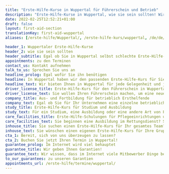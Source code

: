 ```yaml
---
title: "Erste-Hilfe-Kurse in Wuppertal für Führerschein und Betrieb"
description: "Erste-Hilfe-Kurse in Wuppertal, wie sie sein sollten! Wir bieten Ihnen Erste-Hilfe-Kurse für den Führerschein, Betrieb und individuellen Bedarf."
date: 2022-02-25T12:52:21+01:00
draft: false
layout: first-aid-section
translationKey: first-aid-wuppertal
aliases: [/erste-hilfe/Wuppertal/, /erste-hilfe-kurs/wuppertal, /de/de/erste-hilfe-kurs/wuppertal]

header_1: Wuppertaler Erste-Hilfe-Kurse
header_2: wie sie sein sollten
header_subtitle: Egal ob Sie in Wuppertal selbst schlechte Erste-Hilfe-Kurse erlebt oder <i>nur</i> hiervon gehört haben. Wir werden Ihre Erfahrungen verbessern!
appointments: zu den Terminen
contact_us: Kontakt aufnehmen
talk_to_us: Sprechen Sie uns an
headline_prolog: Egal wofür Sie ihn benötigen
headline: In Wuppertal haben wir den passenden Erste-Hilfe-Kurs für Sie!
headline_text: Wir bieten Ihnen in Wuppertal für jede Gelegenheit und jeden Bedarf den richtigen Erste-Hilfe-Kurs. Jedes Kursformat bieten wir Ihnen in unseren Räumlichkeiten oder auf Wunsch auch gerne bei Ihnen vor Ort an.
driver_license_title: Erste-Hilfe-Kurs für den Führerschein in Wuppertal
driver_license_text: Sie wollen Ihren Führerschein machen, um eine neue Klasse erweitern oder zurückerhalten? Wir haben den Erste-Hilfe-Kurs, den Sie brauchen! In nur einem Tag und wenigen Stunden, dafür mit viel Spaß.
company_title: Aus- und Fortbildung für betrieblich Ersthelfende
company_text: Egal ob Sie für Ihr Unternehmen eine einzelne betriebliche Ersthelfer:in aus- bzw. fortbilden wollen oder eine ganze Gruppe Ihrer Mitarbeitenden geschult werden soll. Wir sind von den BGs und UKs anerkannt und rechnen, für Sie komplett kostenfrei, direkt mit diesen ab.
study_title: Erste-Hilfe-Kurs für Studium und Ausbildung
study_text: Für ein Studium, eine Ausbildung oder eine andere Art von Prüfung benötigen Sie einen Erste-Hilfe-Kurs? Sie sind Taucher oder machen Ihre JuLeiCa? Dann sind Sie bei uns richtig!
care_facilities_title: Erste-Hilfe-Schulungen für Pflegeeinrichtungen und Rettung
care_facilities_text: Sie beginnen eine Ausbildung im Rettungsdienst? Sie arbeiten in einem Pflegedienst oder einer Pflegeeinrichtung für alte Menschen? Auch Kurse nach Vorgaben des MDK bieten wir selbstverständlich an.
inhouse_title: Sie suchen einen Erste-Hilfe-Kurs für Ihr gesamtes Team?
inhouse_text: Sie wünschen einen eigenen Erste-Hilfe-Kurs für Ihre Gruppe, ohne fremde Teilnehmer:innen? Gerne kommen wir zu Ihnen oder bieten Ihnen in unseren Räumlichkeiten Ihren individuell für Sie gestalteten Kurs.
cta_1: Bereit, sich von uns überzeugen zu lassen?
cta_2: Buchen Sie jetzt Ihren Termin in Wuppertal!
guarantee_prolog: Im Internet wird viel behauptet
guarantee_title: Wir geben Ihnen Garantien!
guarantee_text: Wir wissen, dass im Internet viele Mitbewerber Dinge behaupten, die dann doch nicht eingehalten werden (können). Und weil wir meinen, was wir sagen, garantieren wir Ihnen Ihren Lernerfolg.
to_our_guarantees: zu unseren Garantien
appointments_url: /erste-hilfe/termine/wuppertal/
---
```

